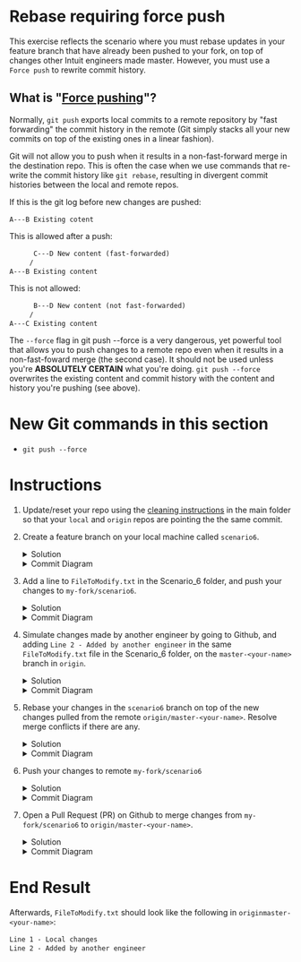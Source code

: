 # Rebase requiring force push 

This exercise reflects the scenario where you must rebase updates in your feature branch that have already been pushed to your fork, on top of changes other Intuit engineers made master. However, you must use a `Force push` to rewrite commit history. 

## What is "[Force pushing](https://www.atlassian.com/git/tutorials/syncing/git-push)"?

Normally, `git push` exports local commits to a remote repository by "fast forwarding" the commit history in the remote (Git simply stacks all your new commits on top of the existing ones in a linear fashion). 

Git will not allow you to push when it results in a non-fast-forward merge in the destination repo. This is often the case when we use commands that re-write the commit history like `git rebase`, resulting in divergent commit histories between the local and remote repos. 

If this is the git log before new changes are pushed:
```
A---B Existing cotent 
```
This is allowed after a push:
```
      C---D New content (fast-forwarded)
     /
A---B Existing content 
```

This is not allowed:
```
      B---D New content (not fast-forwarded)
     /
A---C Existing content 
```

The `--force` flag in git push <remote> --force is a very dangerous, yet powerful tool that allows you to push changes to a remote repo even when it results in a non-fast-foward merge (the second case). It should not be used unless you're **ABSOLUTELY CERTAIN** what you're doing. `git push --force` overwrites the existing content and commit history with the content and history you're pushing (see above). 

# New Git commands in this section
* `git push --force`

# Instructions
1. Update/reset your repo using the [cleaning instructions](https://github.intuit.com/Albertasaurus/git-practice/blob/master/Cleaning.md) in the main folder so that your `local` and `origin` repos are pointing the the same commit.
1. Create a feature branch on your local machine called `scenario6`.
    <details>
    <summary>Solution</summary>

    ```console
    $ git checkout -b scenario6
    ```
    </details>

    <details>
    <summary>Commit Diagram</summary>

    ```
    Our local repo:
    
    A---B master-your-name


    Remote my-fork:
    
    <nothing relevent to show>
    

    Remote origin:
    
    A---B master-your-name
    ```
    </details>
1. Add a line to `FileToModify.txt` in the Scenario_6 folder, and push your changes to `my-fork/scenario6`.
    <details>
    <summary>Solution</summary>

    1. Add a line to `FileToModify.txt` so that it looks like:
        ```
        Line 1 - Local changes 

        ```
        Be sure to press "Enter" after your change to minimize merge conflicts later on.
    1. Stage, commit, and push your changes to `my-fork/scenario6`
        ```console
        $ git stage -A
        $ git commit -m "Local changes"
        $ git push -u my-fork scenario6
        ```
    </details>

    <details>
    <summary>Commit Diagram</summary>

    ```
    Our local repo:
    
    A---B---C scenario 6 (Local changes)


    Remote my-fork:
    
    A---B---C scenario 6 (Local changes)
    

    Remote origin:
    
    A---B master-your-name
    ```
    </details>
1. Simulate changes made by another engineer by going to Github, and adding `Line 2 - Added by another engineer` in the same `FileToModify.txt` file in the Scenario_6 folder, on the `master-<your-name>` branch in `origin`.
    <details>
    <summary>Solution</summary>

    1. Navigate to the [Scenario_6](https://github.intuit.com/Albertasaurus/git-practice/tree/master/Scenario_6) folder in `origin`. 
    1. From the `branch` dropdown, choose `master-<your-name>`.
    1. Open `FileToModify.txt`, and change the line `Line 3B - Added by you` to `Line 2 - Added by another engineer` so that the file looks like:
        ```
        Line 2 - Added by another engineer 
        ```
    1. Add the commit message `Added by another engineer`, and click "Commit changes".
    </details>

    <details>
    <summary>Commit Diagram</summary>

    Recall: changes in remote repos will not be reflected in local commit logs unless you run `git fetch`
    ```
    Our local repo:
    
    A---B---C scenario 6 (Local changes)


    Remote my-fork:
    
    A---B---C scenario 6 (Local changes)
    

    Remote origin:
    
    A---B---D Added by another engineer 
    ```
    </details>

1. Rebase your changes in the `scenario6` branch on top of the new changes pulled from the remote `origin/master-<your-name>`. Resolve merge conflicts if there are any. 
    <details>
    <summary>Solution</summary>

    1. Update your local `master-<your-name>` branch with the latest changes from Git
        ```console
        $ git checkout master-your-name
        $ git pull origin master-your-name 
        $ git checkout scenario6
        ```
    1. Rebase your changes on top of the new changes made by another engineer in `master-<your-name>`. 
        ```console
        $ git rebase master-your-name
        ```
    1. Resolve merge conflicts if they arise so that your final `FileToModify.txt` looks like:
        ```
        Line 1 - Local changes
        Line 2 - Added by another engineer 
        ```
        Add your changes, and finish the rebase.

        If you forget how to do so, please refer to Step 6 in [scenario 3](https://github.intuit.com/Albertasaurus/git-practice/tree/master/Scenario_3/#Instructions). 

    1. Check your rebased changes are in the expected order
        ```console
        $ git log
        ```
    </details>

    <details>
    <summary>Commit Diagram</summary>

    ```
    Our local repo:
    
              C' scenario 6 (Local changes)
             /
    A---B---D scenario6 (Added by another engineer)


    Remote my-fork:
    
    A---B---C scenario 6 (Local changes)
    

    Remote origin:
    
    A---B---D Added by another engineer
    ```
    </details>

1. Push your changes to remote `my-fork/scenario6`
    <details>
    <summary>Solution</summary>

    1. Attempt to push local changes remote `my-fork/scenario6`
        ```console
        $ git push -u my-fork scenario6 
        ```
        It should result in an error:
        !["git push error"](img/s6.6.1.png)
        The push is rejected by Git because it results in a non-fast-forward merge in the destination repo. 
    1. Double check that the changes you want to push in `FileToModify.txt` are correct, and that you are not pushing any additional changes. Once you are **ABSOLUTELY SURE** it is safe to push our code up to our remote `my-fork` repo even if it overrwrites the existing content, force push your changes to remote my-fork. 

        ```console
        $ git push -u --force my-fork scenario6
        ```
    1. Using `git log` or a Git GUI, check that the commits are in the right order. 
    </details>

    <details>
    <summary>Commit Diagram</summary>

    ```
    Our local repo:
    
              C' scenario 6 (Local changes)
             /
    A---B---D scenario6 (Added by another engineer)


    Remote my-fork:
    
              C' scenario 6 (Local changes)
             /
    A---B---D scenario6 (Added by another engineer)
    

    Remote origin:
    
    A---B---D Added by another engineer 
    ```
    </details>
1. Open a Pull Request (PR) on Github to merge changes from `my-fork/scenario6` to `origin/master-<your-name>`.
    <details>
    <summary>Solution</summary>

    If you forget how to do so, please refer to Step 10 in [scenario 4](https://github.intuit.com/Albertasaurus/git-practice/tree/master/Scenario_4/#Instructions).  
    </details>

    <details>
    <summary>Commit Diagram</summary>

    ```
    Our local repo:
    
              C' scenario 6 (Local changes)
             /
    A---B---D scenario6 (Added by another engineer)


    Remote my-fork:
    
              C' scenario 6 (Local changes)
             /
    A---B---D scenario6 (Added by another engineer)
    

    Remote origin:
    
              C'' Local changes 
             /
    A---B---D Added by another engineer 
    ```
    </details>

# End Result
Afterwards, `FileToModify.txt` should look like the following in `originmaster-<your-name>`:
```
Line 1 - Local changes
Line 2 - Added by another engineer 
```